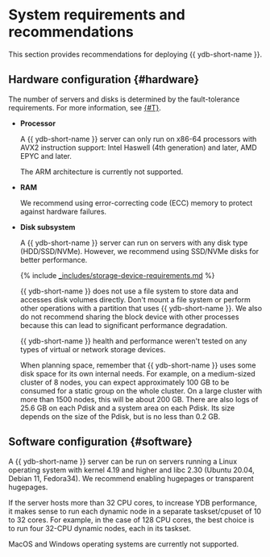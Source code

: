 # System requirements and recommendations

This section provides recommendations for deploying {{ ydb-short-name }}.

## Hardware configuration {#hardware}

The number of servers and disks is determined by the fault-tolerance requirements. For more information, see [{#T}](topology.md).

* **Processor**

   A {{ ydb-short-name }} server can only run on x86-64 processors with AVX2 instruction support: Intel Haswell (4th generation) and later, AMD EPYC and later.

   The ARM architecture is currently not supported.

* **RAM**

   We recommend using error-correcting code (ECC) memory to protect against hardware failures.

* **Disk subsystem**

   A {{ ydb-short-name }} server can run on servers with any disk type (HDD/SSD/NVMe). However, we recommend using SSD/NVMe disks for better performance.

   {% include [_includes/storage-device-requirements.md](../_includes/storage-device-requirements.md) %}

   {{ ydb-short-name }} does not use a file system to store data and accesses disk volumes directly. Don't mount a file system or perform other operations with a partition that uses {{ ydb-short-name }}. We also do not recommend sharing the block device with other processes because this can lead to significant performance degradation.

   {{ ydb-short-name }} health and performance weren't tested on any types of virtual or network storage devices.

   When planning space, remember that {{ ydb-short-name }} uses some disk space for its own internal needs. For example, on a medium-sized cluster of 8 nodes, you can expect approximately 100 GB to be consumed for a static group on the whole cluster. On a large cluster with more than 1500 nodes, this will be about 200 GB. There are also logs of 25.6 GB on each Pdisk and a system area on each Pdisk. Its size depends on the size of the Pdisk, but is no less than 0.2 GB.

## Software configuration {#software}

A {{ ydb-short-name }} server can be run on servers running a Linux operating system with kernel 4.19 and higher and libc 2.30 (Ubuntu 20.04, Debian 11, Fedora34). We recommend enabling hugepages or transparent hugepages.

If the server hosts more than 32 CPU cores, to increase YDB performance, it makes sense to run each dynamic node in a separate taskset/cpuset of 10 to 32 cores. For example, in the case of 128 CPU cores, the best choice is to run four 32-CPU dynamic nodes, each in its taskset.

MacOS and Windows operating systems are currently not supported.
